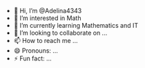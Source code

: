 - 👋 Hi, I’m @Adelina4343
- 👀 I’m interested in Math
- 🌱 I’m currently learning Mathematics and IT
- 💞️ I’m looking to collaborate on ...
- 📫 How to reach me ...
- 😄 Pronouns: ...
- ⚡ Fun fact: ...

<!---
Adelina4343/Adelina4343 is a ✨ special ✨ repository because its `README.md` (this file) appears on your GitHub profile.
You can click the Preview link to take a look at your changes.
--->
